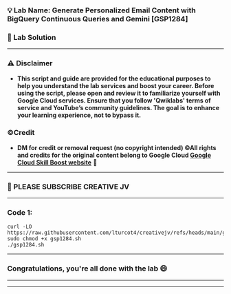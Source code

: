 
### 💡 Lab Name: Generate Personalized Email Content with BigQuery Continuous Queries and Gemini [GSP1284]

### 🚀 Lab Solution 

---

### ⚠️ Disclaimer
- **This script and guide are provided for  the educational purposes to help you understand the lab services and boost your career. Before using the script, please open and review it to familiarize yourself with Google Cloud services. Ensure that you follow 'Qwiklabs' terms of service and YouTube’s community guidelines. The goal is to enhance your learning experience, not to bypass it.**

### ©Credit
- **DM for credit or removal request (no copyright intended) ©All rights and credits for the original content belong to Google Cloud [Google Cloud Skill Boost website](https://www.cloudskillsboost.google/)** 🙏

---
### 🚨 PLEASE SUBSCRIBE CREATIVE JV



---

### Code 1:

```
curl -LO https://raw.githubusercontent.com/lturcot4/creativejv/refs/heads/main/gsp1284.sh
sudo chmod +x gsp1284.sh
./gsp1284.sh

```

---

### Congratulations, you're all done with the lab 😄

---


---

